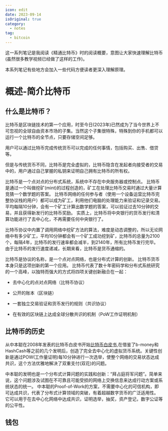 ```yaml
---
icon: edit
date: 2023-09-14
isOriginal: true
category:
  - notes
tag:
  - bitcoin
---
```


这一系列笔记是我阅读《精通比特币》时的阅读概要，意图让大家快速理解比特币(虽然很多教学视频已经做了这样的工作)。

本系列笔记有些地方会加入一些代码方便读者更深入理解原理。

<!-- more -->

# 概述-简介比特币

## 什么是比特币？

比特币是区块链技术的第一个应用，时至今日(2023年)已然成为了当今世界上不可忽视的全球自由资本市场的子集。当然这个子集很特殊，特殊到你的手机都可以运行一个比特币的全节点，只要存储空间足够。

用户可以通过比特币完成传统货币可以完成的任何事情，包括购买、出售、借贷等。

但是与传统货币不同，比特币是完全虚拟的，比特币隐含在发起者向接受者的交易中的，用户通过自己掌握的私钥来证明自己拥有比特币的所有权。

比特币是一个点对点的分布式系统，系统中不存在中央服务器或控制点。 比特币是通过一个叫做挖矿(mint)的过程创造的，矿工在处理比特币交易时通过大量计算竞猜一个数学题的答案。 比特币网络的任何参与者（使用一个设备运营比特币完整协议栈的用户）都可以成为矿工，利用他们电脑的处理能力来验证和记录交易。 平均每隔10分钟，会有一个矿工计算出数学题的答案，可以验证过去10分钟的交易，并且获得新发行的比特币奖励。 实质上，比特币将中央银行的货币发行和清算功能进行了去中心化，不再需要任何中央银行了。

比特币协议中内置了调用网络中挖矿方法的算法，难度是动态调整的，所以无论网络中有多少矿工，平均10分钟都会有一个矿工成功挖到矿，比特币的总量为2100个，每隔4年，比特币的发行速率都会减半，到2140年，所有比特币发行完毕。 由于比特币的发行速度递减，长期来看，比特币是货币通缩的。

比特币是协议的名称，是一个点对点网络，也是分布式计算的创新。 比特币货币本身只是这项创新的第一个应用。 比特币代表了数十年密码学和分布式系统研究的一个高峰，以独特而强大的方式将四项关键创新融合在一起：

- 去中心化的点对点网络（比特币协议）

- 公开的账本（区块链）

- 一套独立交易验证和货币发行的规则（共识协议）

- 在有效的区块链上达成全球分散共识的机制（PoW工作证明机制）

## 比特币的历史

从中本聪在2008年发表的比特币白皮书开始[比特币白皮书](https://github.com/inoutcode/bitcoin_book_2nd/blob/master/%E7%AC%AC%E4%B8%80%E7%AB%A0.asciidoc#satoshi_whitepaper),在借鉴了b-money和HashCash等之前的几个发明后，创造了完全去中心化的虚拟货币系统。关键性创新是通过POW(工作量证明)每10分钟进行一次选举，使整个网络的交易状态达成共识，这个方法优雅地解决了双重支付(双花)的问题。

中本聪的发明也是一个分布式计算问题的实践和创新：“拜占庭将军问题”。简单来说，这个问题涉及试图在不可靠且可能受损的网络上交换信息来达成行动方案或系统状态的统一。 中本聪的Proof-of-Work的方案，不需要中心化的可信机构，即可达成共识，代表了分布式计算领域的突破，有着超越数字货币的广泛适用性。 它可以用于在去中心化网络中达成共识，证明选举，抽奖，资产登记，数字公证等的公平性。

## 钱包


